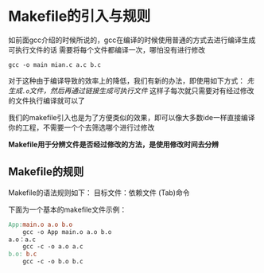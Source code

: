 
# Makefile的引入与规则

如前面gcc介绍的时候所说的，gcc在编译的时候使用普通的方式去进行编译生成可执行文件的话
需要将每个文件都编译一次，哪怕没有进行修改
```
gcc -o main mian.c a.c b.c
```

对于这种由于编译导致的效率上的降低，我们有新的办法，即使用如下方式：
*先生成`.o`文件，然后再通过链接生成可执行文件*
这样子每次就只需要对有经过修改的文件执行编译就可以了

我们的makefile引入也是为了方便类似的效果，即可以像大多数ide一样直接编译你的工程，不需要一个个去筛选哪个进行过修改

**Makefile用于分辨文件是否经过修改的方法，是使用修改时间去分辨**

## Makefile的规则

Makefile的语法规则如下：
	目标文件：依赖文件
		(Tab)命令

下面为一个基本的makefile文件示例：
```makefile
App:main.o a.o b.o
	gcc -o App main.o a.o b.o
a.o：a.c
	gcc -c -o a.o a.c
b.o: b.c
	gcc -c -o b.o b.c
```



